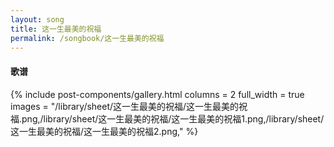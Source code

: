 ```yaml
---
layout: song
title: 这一生最美的祝福
permalink: /songbook/这一生最美的祝福
---
```


#### 歌谱

{% include post-components/gallery.html
    columns = 2
    full_width = true
    images = "/library/sheet/这一生最美的祝福/这一生最美的祝福.png,/library/sheet/这一生最美的祝福/这一生最美的祝福1.png,/library/sheet/这一生最美的祝福/这一生最美的祝福2.png,"
%}
